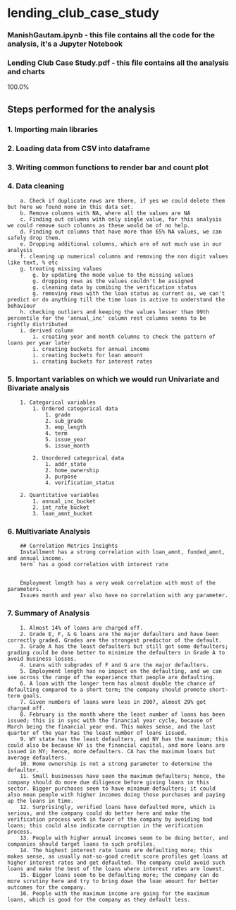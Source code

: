 # lending_club_case_study

### ManishGautam.ipynb - this file contains all the code for the analysis, it's a Jupyter Notebook
### Lending Club Case Study.pdf - this file contains all the analysis and charts

100.0%
## Steps performed for the analysis
### 1. Importing main libraries
### 2. Loading data from CSV into dataframe
### 3. Writing common functions to render bar and count plot
### 4. Data cleaning
        a. Check if duplicate rows are there, if yes we could delete them but here we found none in this data set.
        b. Remove columns with NA, where all the values are NA 
        c. Finding out columns with only single value, for this analysis we could remove such columns as these would be of no help.
        d. Finding out columns that have more than 65% NA values, we can safely drop them.
        e. Dropping additional columns, which are of not much use in our analysis
        f. cleaning up numerical columns and removing the non digit values like text, % etc
        g. treating missing values 
            g. by updating the mode value to the missing values
            g. dropping rows as the values couldn't be assigned
            g. cleaning data by comibing the verification status 
            g. removing rows with the loan status as current as, we can't predict or do anything till the time loan is active to understand the behaviour
        h. checking outliers and keeping the values lesser than 99th percentile for the 'annual_inc' column rest columns seems to be rightly distributed
        i. derived column
            i. creating year and month columns to check the pattern of loans per year later
            i. creating buckets for annual income
            i. creating buckets for loan amount
            i. creating buckets for interest rates
### 5. Important variables on which we would run Univariate and Bivariate analysis
        1. Categorical variables
            1. Ordered categorical data
                1. grade
                2. sub_grade
                3. emp_length
                4. term
                5. issue_year
                6. issue_month
    
            2. Unordered categorical data
                1. addr_state
                2. home_ownership    
                3. purpose
                4. verification_status          
                    
        2. Quantitative variables
            1. annual_inc_bucket
            2. int_rate_bucket
            3. loan_amnt_bucket
### 6. Multivariate Analysis
        ## Correlation Metrics Insights
        Installment has a strong correlation with loan_amnt, funded_amnt, and annual income.
        term` has a good correlation with interest rate
        
        
        Employment length has a very weak correlation with most of the parameters.
        Issues month and year also have no correlation with any parameter.

### 7. Summary of Analysis   
        1. Almost 14% of loans are charged off.
        2. Grade E, F, & G loans are the major defaulters and have been correctly graded. Grades are the strongest predictor of the default. 
        3. Grade A has the least defaulters but still got some defaulters; grading could be done better to minimize the defaulters in Grade A to avoid business losses.
        4. Loans with subgrades of F and G are the major defaulters.
        5. Employment length has no impact on the defaulting, and we can see across the range of the experience that people are defaulting.
        6. A loan with the longer term has almost double the chance of defaulting compared to a short term; the company should promote short-term goals.
        7. Given numbers of loans were less in 2007, almost 29% got charged off.
        8. February is the month where the least number of loans has been issued; this is in sync with the financial year cycle, because of March being the financial year end. This makes sense, and the last quarter of the year has the least number of loans issued.
        9. WY state has the least defaulters, and NY has the maximum; this could also be because NY is the financial capital, and more loans are issued in NY; hence, more defaulters. CA has the maximum loans but average defaulters.
        10. Home ownership is not a strong parameter to determine the defaulter.
        11. Small businesses have seen the maximum defaulters; hence, the company should do more due diligence before giving loans in this sector. Bigger purchases seem to have minimum defaulters; it could also mean people with higher incomes doing those purchases and paying up the loans in time.
        12. Surprisingly, verified loans have defaulted more, which is serious, and the company could do better here and make the verification process work in favor of the company by avoiding bad loans; this could also indicate corruption in the verification process.
        13. People with higher annual incomes seem to be doing better, and companies should target loans to such profiles.
        14. The highest interest rate loans are defaulting more; this makes sense, as usually not-so-good credit score profiles get loans at higher interest rates and get defaulted. The company could avoid such loans and make the best of the loans where interest rates are lowest.
        15. Bigger loans seem to be defaulting more; the company can do more scrutiny here and try to bring down the loan amount for better outcomes for the company.
        16. People with the maximum income are going for the maximum loans, which is good for the company as they default less.
        


